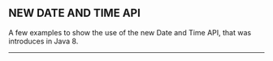 NEW DATE AND TIME API
-----------------------------------------------------------------------------

A few examples to show the use of the new Date and Time API,
that was introduces in Java 8.


-----------------------------------------------------------------------------